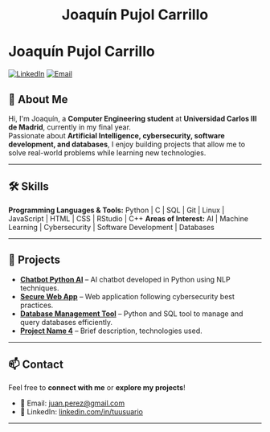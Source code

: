 <h1 align="center" style="font-weight:bold;"> Joaquín Pujol Carrillo </h1>

# Joaquín Pujol Carrillo

[![LinkedIn](https://img.shields.io/badge/LinkedIn-0077B5?style=flat&logo=linkedin&logoColor=white)](https://www.linkedin.com/in/joaquinpujolcarrillo/)
[![Email](https://img.shields.io/badge/Email-333333?style=flat&logo=gmail&logoColor=white)](mailto:joaquinpujolcarrillo@gmail.com)

## 👋 About Me
Hi, I'm Joaquín, a **Computer Engineering student** at **Universidad Carlos III de Madrid**, currently in my final year.  
Passionate about **Artificial Intelligence, cybersecurity, software development, and databases**, I enjoy building projects that allow me to solve real-world problems while learning new technologies.

---

## 🛠 Skills
**Programming Languages & Tools:** Python | C | SQL | Git | Linux | JavaScript | HTML | CSS | RStudio | C++
**Areas of Interest:** AI | Machine Learning | Cybersecurity | Software Development | Databases  

---

## 📂 Projects
- [**Chatbot Python AI**](link) – AI chatbot developed in Python using NLP techniques.  
- [**Secure Web App**](link) – Web application following cybersecurity best practices.  
- [**Database Management Tool**](link) – Python and SQL tool to manage and query databases efficiently.  
- [**Project Name 4**](link) – Brief description, technologies used.  

---

## 📫 Contact
Feel free to **connect with me** or **explore my projects**!  
- 📧 Email: juan.perez@gmail.com  
- 🔗 LinkedIn: [linkedin.com/in/tuusuario](https://www.linkedin.com/in/tuusuario)

---




<!--
**100495826/100495826** is a ✨ _special_ ✨ repository because its `README.md` (this file) appears on your GitHub profile.

Here are some ideas to get you started:

- 🔭 I’m currently working on ...
- 🌱 I’m currently learning ...
- 👯 I’m looking to collaborate on ...
- 🤔 I’m looking for help with ...
- 💬 Ask me about ...
- 📫 How to reach me: ...
- 😄 Pronouns: ...
- ⚡ Fun fact: ...
-->

